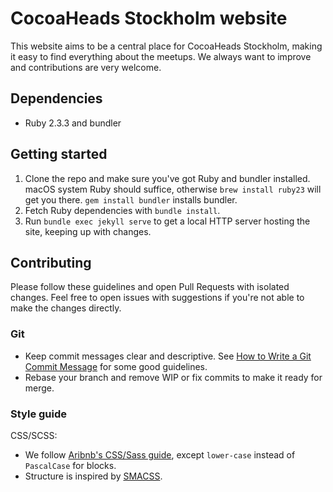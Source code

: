 # CocoaHeads Stockholm website

This website aims to be a central place for CocoaHeads Stockholm, making it easy
to find everything about the meetups. We always want to improve and
contributions are very welcome.

## Dependencies

- Ruby 2.3.3 and bundler

## Getting started

1. Clone the repo and make sure you've got Ruby and bundler installed. macOS
   system Ruby should suffice, otherwise `brew install ruby23` will get you
   there. `gem install bundler` installs bundler.
2. Fetch Ruby dependencies with `bundle install`.
3. Run `bundle exec jekyll serve` to get a local HTTP server hosting the site,
   keeping up with changes.

## Contributing

Please follow these guidelines and open Pull Requests with isolated changes.
Feel free to open issues with suggestions if you're not able to make the changes
directly.

### Git

- Keep commit messages clear and descriptive. See [How to Write a Git Commit
  Message](http://chris.beams.io/posts/git-commit/) for some good guidelines.
- Rebase your branch and remove WIP or fix commits to make it ready for merge.

### Style guide

CSS/SCSS:

- We follow [Aribnb's CSS/Sass guide](https://github.com/airbnb/css.), except
  `lower-case` instead of `PascalCase` for blocks.
- Structure is inspired by [SMACSS](https://smacss.com/book/categorizing).

